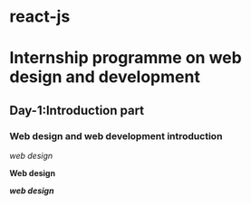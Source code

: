 # react-js
# Internship programme on web design and development

## Day-1:Introduction part

### Web design and web development introduction

*web design*

**Web design**

***web design***
